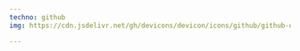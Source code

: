 ```yaml
---
techno: github
img: https://cdn.jsdelivr.net/gh/devicons/devicon/icons/github/github-original.svg

---
```

